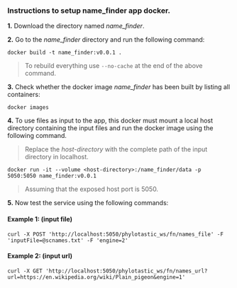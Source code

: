 ### Instructions to setup name_finder app docker. 

**1.** Download the directory named *name_finder*.

**2.** Go to the *name_finder* directory and run the following command:

``
docker build -t name_finder:v0.0.1 .
``
> To rebuild everything use `--no-cache` at the end of the above command.

**3.** Check whether the docker image *name_finder* has been built by listing all containers:

``
docker images
``

**4.**  To use files as input to the app, this docker must mount a local host directory containing the input files and run the docker image using the following command.

> Replace the *host-directory* with the complete path of the input directory in localhost.

``
docker run -it --volume <host-directory>:/name_finder/data -p 5050:5050 name_finder:v0.0.1
``

> Assuming that the exposed host port is 5050. 


**5.** Now test the service using the following commands:

#### Example 1: (input file)
``
curl -X POST 'http://localhost:5050/phylotastic_ws/fn/names_file' -F 'inputFile=@scnames.txt' -F 'engine=2'
``

#### Example 2: (input url)
``
curl -X GET 'http://localhost:5050/phylotastic_ws/fn/names_url?url=https://en.wikipedia.org/wiki/Plain_pigeon&engine=1'
``

